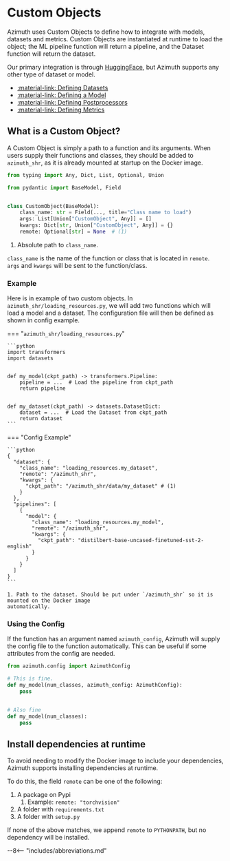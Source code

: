 # Custom Objects

Azimuth uses Custom Objects to define how to integrate with models, datasets and metrics. Custom
Objects are instantiated at runtime to load the object; the ML pipeline function will return a
pipeline, and the Dataset function will return the dataset.

Our primary integration is through [HuggingFace](https://huggingface.co/), but Azimuth supports any
other type of dataset or model.

* [:material-link: Defining Datasets](dataset.md)
* [:material-link: Defining a Model](model.md)
* [:material-link: Defining Postprocessors](processors.md)
* [:material-link: Defining Metrics](metric.md)

## What is a Custom Object?

A Custom Object is simply a path to a function and its arguments. When users supply their functions
and classes, they should be added to `azimuth_shr`, as it is already mounted at startup on the
Docker image.

```python
from typing import Any, Dict, List, Optional, Union

from pydantic import BaseModel, Field


class CustomObject(BaseModel):
    class_name: str = Field(..., title="Class name to load")
    args: List[Union["CustomObject", Any]] = []
    kwargs: Dict[str, Union["CustomObject", Any]] = {}
    remote: Optional[str] = None  # (1)
```

1. Absolute path to `class_name`.

`class_name` is the name of the function or class that is located in `remote`. `args` and `kwargs`
will be sent to the function/class.

### Example

Here is in example of two custom objects. In `azimuth_shr/loading_resources.py`, we will add two
functions which will load a model and a dataset. The configuration file will then be defined as
shown in config example.

=== "`azimuth_shr/loading_resources.py`"

    ```python
    import transformers
    import datasets


    def my_model(ckpt_path) -> transformers.Pipeline:
        pipeline = ...  # Load the pipeline from ckpt_path
        return pipeline


    def my_dataset(ckpt_path) -> datasets.DatasetDict:
        dataset = ...  # Load the Dataset from ckpt_path
        return dataset
    ```

=== "Config Example"

    ```python
    {
      "dataset": {
        "class_name": "loading_resources.my_dataset",
        "remote": "/azimuth_shr",
        "kwargs": {
          "ckpt_path": "/azimuth_shr/data/my_dataset" # (1)
        }
      },
      "pipelines": [
        {
          "model": {
            "class_name": "loading_resources.my_model",
            "remote": "/azimuth_shr",
            "kwargs": {
              "ckpt_path": "distilbert-base-uncased-finetuned-sst-2-english"
            }
          }
        }
      ]
    }
    ```

    1. Path to the dataset. Should be put under `/azimuth_shr` so it is mounted on the Docker image
    automatically.

### Using the Config

If the function has an argument named `azimuth_config`, Azimuth will supply the config file to the
function automatically. This can be useful if some attributes from the config are needed.

```python
from azimuth.config import AzimuthConfig

# This is fine.
def my_model(num_classes, azimuth_config: AzimuthConfig):
    pass


# Also fine
def my_model(num_classes):
    pass
```

## Install dependencies at runtime

To avoid needing to modify the Docker image to include your dependencies, Azimuth supports installing dependencies at runtime.

To do this, the field `remote` can be one of the following:

1. A package on Pypi
     1. Example: `remote: "torchvision"`
2. A folder with `requirements.txt`
3. A folder with `setup.py`

If none of the above matches, we append `remote` to `PYTHONPATH`, but no dependency will be installed.

--8<-- "includes/abbreviations.md"
